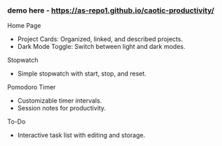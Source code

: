 ### demo here -  https://as-repo1.github.io/caotic-productivity/

Home Page

- Project Cards: Organized, linked, and described projects.
- Dark Mode Toggle: Switch between light and dark modes.

Stopwatch

- Simple stopwatch with start, stop, and reset.

Pomodoro Timer

- Customizable timer intervals.
- Session notes for productivity.

To-Do
- Interactive task list with editing and storage.



